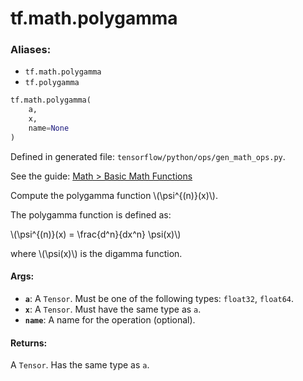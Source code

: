 <div itemscope itemtype="http://developers.google.com/ReferenceObject">
<meta itemprop="name" content="tf.math.polygamma" />
<meta itemprop="path" content="Stable" />
</div>

# tf.math.polygamma

### Aliases:

* `tf.math.polygamma`
* `tf.polygamma`

``` python
tf.math.polygamma(
    a,
    x,
    name=None
)
```



Defined in generated file: `tensorflow/python/ops/gen_math_ops.py`.

See the guide: [Math > Basic Math Functions](../../../../api_guides/python/math_ops.md#Basic_Math_Functions)

Compute the polygamma function \\(\psi^{(n)}(x)\\).

The polygamma function is defined as:


\\(\psi^{(n)}(x) = \frac{d^n}{dx^n} \psi(x)\\)

where \\(\psi(x)\\) is the digamma function.

#### Args:

* <b>`a`</b>: A `Tensor`. Must be one of the following types: `float32`, `float64`.
* <b>`x`</b>: A `Tensor`. Must have the same type as `a`.
* <b>`name`</b>: A name for the operation (optional).


#### Returns:

A `Tensor`. Has the same type as `a`.